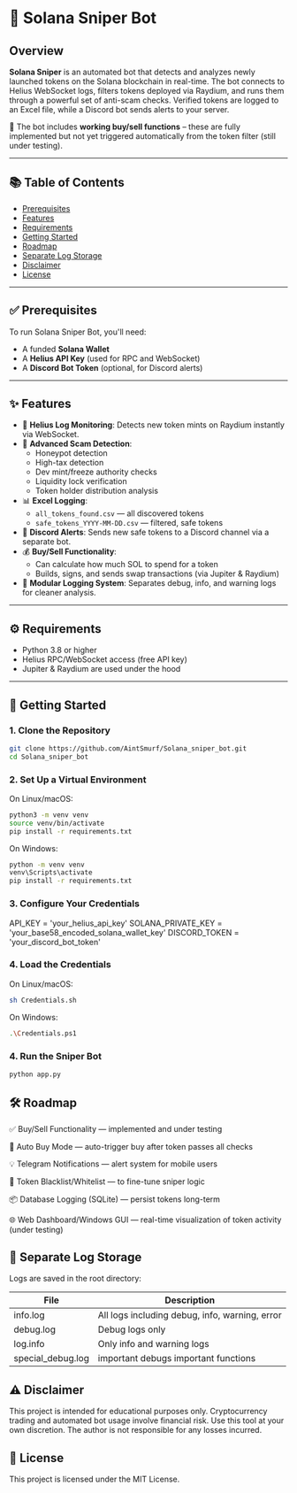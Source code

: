 # 🚀 Solana Sniper Bot

## Overview

**Solana Sniper** is an automated bot that detects and analyzes newly launched tokens on the Solana blockchain in real-time. The bot connects to Helius WebSocket logs, filters tokens deployed via Raydium, and runs them through a powerful set of anti-scam checks. Verified tokens are logged to an Excel file, while a Discord bot sends alerts to your server.

🔧 The bot includes **working buy/sell functions** – these are fully implemented but not yet triggered automatically from the token filter (still under testing).

---

## 📚 Table of Contents
- [Prerequisites](#prerequisites)
- [Features](#features)
- [Requirements](#requirements)
- [Getting Started](#getting-started)
- [Roadmap](#roadmap)
- [Separate Log Storage](#separate-log-storage)
- [Disclaimer](#disclaimer)
- [License](#license)

---

## ✅ Prerequisites

To run Solana Sniper Bot, you'll need:

- A funded **Solana Wallet**
- A **Helius API Key** (used for RPC and WebSocket)
- A **Discord Bot Token** (optional, for Discord alerts)

---

## ✨ Features

- 🧠 **Helius Log Monitoring**: Detects new token mints on Raydium instantly via WebSocket.
- 🔎 **Advanced Scam Detection**:
  - Honeypot detection
  - High-tax detection
  - Dev mint/freeze authority checks
  - Liquidity lock verification
  - Token holder distribution analysis
- 📊 **Excel Logging**:
  - `all_tokens_found.csv` — all discovered tokens
  - `safe_tokens_YYYY-MM-DD.csv` — filtered, safe tokens
- 📢 **Discord Alerts**: Sends new safe tokens to a Discord channel via a separate bot.
- 💰 **Buy/Sell Functionality**: 
  - Can calculate how much SOL to spend for a token
  - Builds, signs, and sends swap transactions (via Jupiter & Raydium)
- 🔧 **Modular Logging System**: Separates debug, info, and warning logs for cleaner analysis.

---

## ⚙️ Requirements

- Python 3.8 or higher
- Helius RPC/WebSocket access (free API key)
- Jupiter & Raydium are used under the hood

---

## 🚀 Getting Started

### 1. Clone the Repository
```bash
git clone https://github.com/AintSmurf/Solana_sniper_bot.git
cd Solana_sniper_bot
```
### 2. Set Up a Virtual Environment
On Linux/macOS:
```bash
python3 -m venv venv
source venv/bin/activate
pip install -r requirements.txt
```
On Windows:
```bash
python -m venv venv
venv\Scripts\activate
pip install -r requirements.txt
```
### 3. Configure Your Credentials
 API_KEY = 'your_helius_api_key'
 SOLANA_PRIVATE_KEY = 'your_base58_encoded_solana_wallet_key'
 DISCORD_TOKEN = 'your_discord_bot_token'

### 4. Load the Credentials
On Linux/macOS:
```bash
sh Credentials.sh
```
On Windows:
```bash
.\Credentials.ps1
```
### 4. Run the Sniper Bot
```bash
python app.py
```
## 🛠️ Roadmap

✅ Buy/Sell Functionality — implemented and under testing

🔄 Auto Buy Mode — auto-trigger buy after token passes all checks

💡 Telegram Notifications — alert system for mobile users

🔐 Token Blacklist/Whitelist — to fine-tune sniper logic

📦 Database Logging (SQLite) — persist tokens long-term

🌐 Web Dashboard/Windows GUI — real-time visualization of token activity (under testing)

## 📂 Separate Log Storage
Logs are saved in the root directory:

| File                | Description                                      |
|---------------------|--------------------------------------------------|
| info.log            | All logs including debug, info, warning, error   |
| debug.log           | Debug logs only                                  |
| log.info            | Only info and warning logs                       |
| special_debug.log   | important debugs important functions             |


## ⚠️ Disclaimer
This project is intended for educational purposes only. Cryptocurrency trading and automated bot usage involve financial risk. Use this tool at your own discretion. The author is not responsible for any losses incurred.

## 📄 License
This project is licensed under the MIT License.